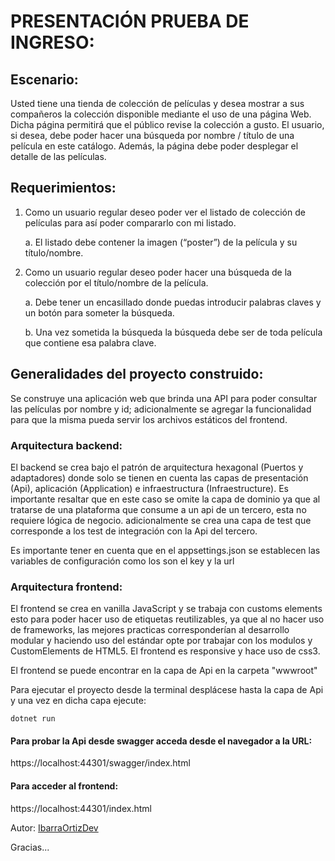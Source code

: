 # PRESENTACIÓN PRUEBA DE INGRESO:

## Escenario:

Usted tiene una tienda de colección de películas y desea mostrar a sus compañeros la colección disponible mediante el uso de una página Web. Dicha página permitirá que el público revise la colección a gusto. El usuario, si desea, debe poder hacer una búsqueda por nombre / título de una película en este catálogo. Además, la página debe poder desplegar el detalle de las películas.

## Requerimientos:

1. Como un usuario regular deseo poder ver el listado de colección de películas para así poder compararlo con mi listado.

      a. El listado debe contener la imagen (“poster”) de la película y su título/nombre.

2. Como un usuario regular deseo poder hacer una búsqueda de la colección por el título/nombre de la película.

      a. Debe tener un encasillado donde puedas introducir palabras claves y un botón para someter la búsqueda.

      b. Una vez sometida la búsqueda la búsqueda debe ser de toda película que contiene esa palabra clave.



## Generalidades del proyecto construido:

Se construye una aplicación web que brinda una API para poder consultar las películas por nombre y id; adicionalmente se agregar la funcionalidad para que la misma pueda servir los archivos estáticos del frontend.

### Arquitectura backend:

El backend se crea bajo el patrón de arquitectura hexagonal (Puertos y adaptadores) donde solo se tienen en cuenta las capas de presentación (Api), aplicación (Application) e infraestructura (Infraestructure). Es importante resaltar que en este caso se omite la capa de dominio ya que al tratarse de una plataforma que consume a un api de un tercero, esta no requiere lógica de negocio. adicionalmente se crea una capa de test que corresponde a los test de integración con la Api del tercero.

Es importante tener en cuenta que en el appsettings.json se establecen las variables de configuración como los son el key y la url

### Arquitectura frontend:

El frontend se crea en vanilla JavaScript y se trabaja con customs elements esto para poder hacer uso de etiquetas reutilizables, ya que al no hacer uso de frameworks, las mejores practicas corresponderían al desarrollo modular y haciendo uso del estándar opte por trabajar con los modulos y CustomElements de HTML5. El frontend es responsive y hace uso de css3.

El frontend se puede encontrar en la capa de Api en la carpeta "wwwroot"

Para ejecutar el proyecto desde la terminal desplácese hasta la capa de Api y una vez en dicha capa ejecute:

    dotnet run



#### Para probar la Api desde swagger acceda desde el navegador a la URL:

https://localhost:44301/swagger/index.html



#### Para acceder al frontend:

https://localhost:44301/index.html


Autor:  [IbarraOrtizDev](https://github.com/IbarraOrtizDev "IbarraOrtizDev")

Gracias...
